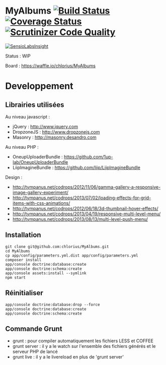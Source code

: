 MyAlbums [![Build Status](https://travis-ci.org/chlorius/MyAlbums.svg?branch=master)](https://travis-ci.org/chlorius/MyAlbums) [![Coverage Status](https://coveralls.io/repos/chlorius/MyAlbums/badge.png?branch=master)](https://coveralls.io/r/chlorius/MyAlbums?branch=master) [![Scrutinizer Code Quality](https://scrutinizer-ci.com/g/chlorius/MyAlbums/badges/quality-score.png?b=master)](https://scrutinizer-ci.com/g/chlorius/MyAlbums/?branch=master)
========

[![SensioLabsInsight](https://insight.sensiolabs.com/projects/b57f6541-c800-43dc-a563-3bc43aa9663b/big.png)](https://insight.sensiolabs.com/projects/b57f6541-c800-43dc-a563-3bc43aa9663b)

Status : WIP

Board : https://waffle.io/chlorius/MyAlbums

# Developpement

## Librairies utilisées

Au niveau javascript :
- jQuery : http://www.jquery.com
- DropzoneJS : http://www.dropzonejs.com
- Masonry : http://masonry.desandro.com

Au niveau PHP :
- OneupUploaderBundle : https://github.com/1up-lab/OneupUploaderBundle
- LiipImagineBundle : https://github.com/liip/LiipImagineBundle

Design :
- http://tympanus.net/codrops/2012/11/06/gamma-gallery-a-responsive-image-gallery-experiment/
- http://tympanus.net/codrops/2013/07/02/loading-effects-for-grid-items-with-css-animations/
- http://tympanus.net/codrops/2012/06/18/3d-thumbnail-hover-effects/
- http://tympanus.net/codrops/2013/04/19/responsive-multi-level-menu/
- http://tympanus.net/codrops/2013/08/13/multi-level-push-menu/

## Installation

```
git clone git@github.com:chlorius/MyAlbums.git
cd MyAlbums
cp app/config/parameters.yml.dist app/config/parameters.yml
composer install
app/console doctrine:database:create
app/console doctrine:schema:create
app/console assets:install --symlink
npm start
```

## Réinitialiser

```
app/console doctrine:database:drop --force
app/console doctrine:database:create
app/console doctrine:schema:create
```

## Commande Grunt

- grunt : pour compiler automatiquement les fichiers LESS et COFFEE
- grunt server : il y a le watch sur l'ensemble des fichiers générés et le serveur PHP de lancé
- grunt live : il y a le livereload en plus de 'grunt server'
